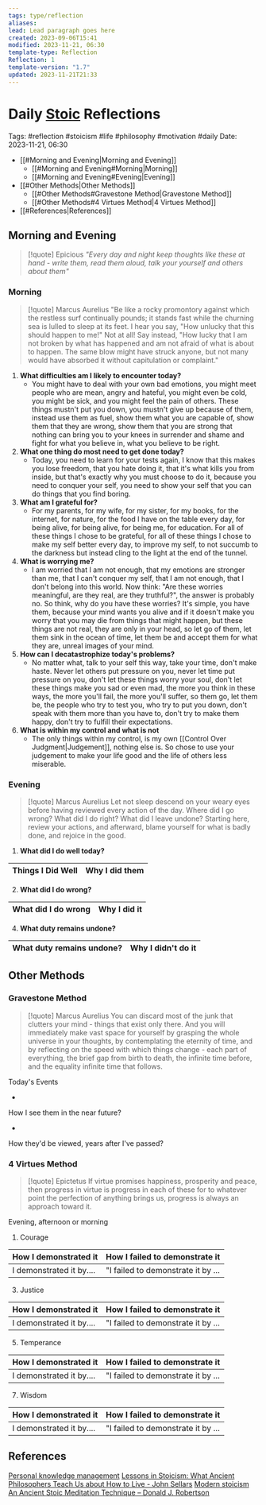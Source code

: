```yaml
---
tags: type/reflection
aliases: 
lead: Lead paragraph goes here
created: 2023-09-06T15:41
modified: 2023-11-21, 06:30
template-type: Reflection
Reflection: 1
template-version: "1.7"
updated: 2023-11-21T21:33
---
```



# Daily [Stoic](../SLIP-BOX/Stoicism.md) Reflections

Tags:  #reflection #stoicism #life #philosophy #motivation #daily 
Date: 2023-11-21, 06:30

- [[#Morning and Evening|Morning and Evening]]
	- [[#Morning and Evening#Morning|Morning]]
	- [[#Morning and Evening#Evening|Evening]]
- [[#Other Methods|Other Methods]]
	- [[#Other Methods#Gravestone Method|Gravestone Method]]
	- [[#Other Methods#4 Virtues Method|4 Virtues Method]]
- [[#References|References]]


## Morning and Evening

> [!quote] Epicious 
> _"Every day and night keep thoughts like these at hand - write them, read them aloud, talk your yourself and others about them"_

### Morning

> [!quote] Marcus Aurelius
> "Be like a rocky promontory against which the restless surf continually pounds; it stands fast while the churning sea is lulled to sleep at its feet. I hear you say, "How unlucky that this should happen to me!" Not at all! Say instead, "How lucky that I am not broken by what has happened and am not afraid of what is about to happen. The same blow might have struck anyone, but not many would have absorbed it without capitulation or complaint."

1. **What difficulties am I likely to encounter today?**
	- You might have to deal with your own bad emotions, you might meet people who are mean, angry and hateful, you might even be cold, you might be sick, and you might feel the pain of others. These things mustn't put you down, you mustn't give up because of them, instead use them as fuel, show them what you are capable of, show them that they are wrong, show them that you are strong that nothing can bring you to your knees in surrender and shame and fight for what you believe in, what you believe to be right. 
2. **What one thing do most need to get done today?**
	- Today, you need to learn for your tests again, I know that this makes you lose freedom, that you hate doing it, that it's what kills you from inside, but that's exactly why you must choose to do it, because you need to conquer your self, you need to show your self that you can do things that you find boring. 
1. **What am I grateful for?**
	- For my parents, for my wife, for my sister, for my books, for the internet, for nature, for the food I have on the table every day, for being alive, for being alive, for being me, for education. For all of these things I chose to be grateful, for all of these things I chose to make my self better every day, to improve my self, to not succumb to the darkness but instead cling to the light at the end of the tunnel.  
2. **What is worrying me?**
	- I am worried that I am not enough, that my emotions are stronger than me, that I can't conquer my self, that I am not enough, that I don't belong into this world. Now think: "Are these worries meaningful, are they real, are they truthful?", the answer is probably no. So think, why do you have these worries? It's simple, you have them, because your mind wants you alive and if it doesn't make you worry that you may die from things that might happen, but these things are not real, they are only in your head, so let go of them, let them sink in the ocean of time, let them be and accept them for what they are, unreal images of your mind.  
3. **How can I decatastrophize today's problems?**
	- No matter what, talk to your self this way, take your time, don't make haste. Never let others put pressure on you, never let time put pressure on you, don't let these things worry your soul, don't let these things make you sad or even mad, the more you think in these ways, the more you'll fail, the more you'll suffer, so them go, let them be, the people who try to test you, who try to put you down, don't speak with them more than you have to, don't try to make them happy, don't try to fulfill their expectations. 
4. **What is within my control and what is not**
	- The only things within my control, is my own [[Control Over Judgment|Judgement]], nothing else is. So chose to use your judgement to make your life good and the life of others less miserable.

### Evening

> [!quote] Marcus Aurelius
> Let not sleep descend on your weary eyes before having reviewed every action of the day. Where did I go wrong? What did I do right? What did I leave undone? Starting here, review your actions, and afterward, blame yourself for what is badly done, and rejoice in the good.

1. **What did I do well today?**

| Things I Did Well | Why I did them |
| ------------------- | ---------------- |

2. **What did I do wrong?**

| What did I do wrong | Why I did it |
| ------------------- | ---------------- |

4. **What duty remains undone?**

| What duty remains undone? | Why I didn't do it |
| ------------------- | ---------------- |

## Other Methods

### Gravestone Method

> [!quote] Marcus Aurelius
> You can discard most of the junk that clutters your mind - things that exist only there. And you will immediately make vast space for yourself by grasping the whole universe in your thoughts, by contemplating the eternity of time, and by reflecting on the speed with which things change - each part of everything, the brief gap from birth to death, the infinite time before, and the equality infinite time that follows. 

Today's Events 

-

How I see them in the near future? 

-

How they'd be viewed, years after I've passed?

### 4 Virtues Method

> [!quote] Epictetus 
> If virtue promises happiness, prosperity and peace, then progress in virtue is progress in each of these for to whatever point the perfection of anything brings us, progress is always an approach toward it.

Evening, afternoon or morning

1. Courage 

| How I demonstrated it  | How I failed to demonstrate it |
| ------------------- | ---------------- |
| I demonstrated it by....                 | "I failed to demonstrate it by ...              |

3. Justice

| How I demonstrated it  | How I failed to demonstrate it |
| ------------------- | ---------------- |
| I demonstrated it by....                 | "I failed to demonstrate it by ...             

5. Temperance

| How I demonstrated it  | How I failed to demonstrate it |
| ------------------- | ---------------- |
| I demonstrated it by....                 | "I failed to demonstrate it by ...             

7. Wisdom

| How I demonstrated it  | How I failed to demonstrate it |
| ------------------- | ---------------- |
| I demonstrated it by....                 | "I failed to demonstrate it by ...             

## References

[Personal knowledge management](Personal%20knowledge%20management.md)
[Lessons in Stoicism: What Ancient Philosophers Teach Us about How to Live - John Sellars](https://books.google.cz/books/about/Lessons_in_Stoicism.html?id=ky84zQEACAAJ&redir_esc=y)
[Modern stoicism](https://modernstoicism.com/)
[An Ancient Stoic Meditation Technique – Donald J. Robertson](https://donaldrobertson.name/2017/03/22/an-ancient-stoic-meditation-technique/)


